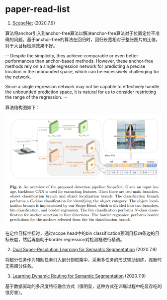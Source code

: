 # paper-read-list
1. [ScopeNet](https://arxiv.org/abs/2005.04854)  (2020.7.9)

  算法将anchor引入到anchor-free算法以解决anchor-free算法对于位置定位不准确的问题。基于anchor-free的算法在回归时，回归长宽相对于整张图片的比值，对于大目标检测效果不好。

···
  Despite the simplicity, they achieve comparable or even better performances than anchor-based methods.
  However, these anchor-free methods rely on a single regression network for predicting a precise location
  in the unbounded space, which can be excessively challenging for the network.

  Since a single regression network may not be capable to effectively handle the unbounded prediction space,
  it is natural for us to consider restricting the range of the regression.
···

  算法结构图如下：
  <div style="color:#0000FF" align="center">
  <img src="/image/scopenet.png"/>
  </div>

  在定位目标坐标时，通过scope head中的bin classification预测目标四条边的目标长度，然后再借助于border regression对检测框进行精调。

2. [Dual Super-Resolution Learning for Semantic Segmentation](https://openaccess.thecvf.com/content_CVPR_2020/papers/Wang_Dual_Super-Resolution_Learning_for_Semantic_Segmentation_CVPR_2020_paper.pdf)  (2020.7.9)

将超分任务作为辅助任务引入到分割框架中，采用多任务的形式辅助训练，推断时无需超分任务。

3. [Learning Dynamic Routing for Semantic Segmentation](https://openaccess.thecvf.com/content_CVPR_2020/papers/Wang_Dual_Super-Resolution_Learning_for_Semantic_Segmentation_CVPR_2020_paper.pdf)  (2020.7.9)

基于数据驱动的多尺度特征融合方式（很明显，这种方式在训练过程中吃显存吃的很厉害）。
